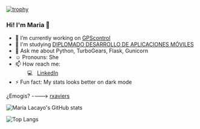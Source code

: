 <!--
**dwimLacayo/dwimLacayo** is a ✨ _special_ ✨ repository because its `README.md` (this file) appears on your GitHub profile.
-->
[![trophy](https://github-profile-trophy.vercel.app/?username=ryo-ma&theme=onedark)](https://github.com/ryo-ma/github-profile-trophy)

### Hi! I'm Maria 👋


- 🔭 I’m currently working on [GPScontrol](https://rastreogpscontrol.com.mx/)
- 🌱 I'm studying [DIPLOMADO DESARROLLO DE APLICACIONES MÓVILES](http://ioslab.ingenieria.unam.mx/diplomado.html)
- 💬 Ask me about Python, TurboGears, Flask, Gunicorn
- :relaxed: Pronouns: She
- 📫 How reach me:<br>
&nbsp;&nbsp;&nbsp;&nbsp;&nbsp;&nbsp;&nbsp;&nbsp;:computer:&nbsp;&nbsp; [LinkedIn](https://www.linkedin.com/)<br>
- ⚡ Fun fact: My stats looks better on dark mode


¿Emogis? ----> [rxaviers](https://gist.github.com/rxaviers/7360908)<br>

![Maria Lacayo's GitHub stats](https://github-readme-stats.vercel.app/api?username=mglacayo07&show_icons=true&count_private=true&theme=radical)

![Top Langs](https://github-readme-stats.vercel.app/api/top-langs/?username=mglacayo07&layout=compact&show_icons=true&count_private=true&theme=radical)

